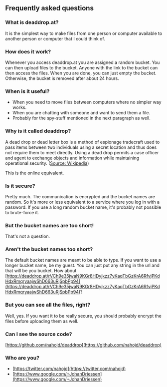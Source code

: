 ## Frequently asked questions

### What is deaddrop.at?

It is the simplest way to make files from one person or computer available to another person or computer that I could think of.

### How does it work?

Whenever you access deaddrop.at you are assigned a random bucket. You can then upload files to the bucket. Anyone with the link to the bucket can then access the files. When you are done, you can just empty the bucket. Otherwise, the bucket is removed after about 24 hours. 

### When is it useful?

- When you need to move files between computers where no simpler way works.
- When you are chatting with someone and want to send them a file.
- Probably for the spy-stuff mentioned in the next paragraph as well.

### Why is it called deaddrop?

A dead drop or dead letter box is a method of espionage tradecraft used to pass items between two individuals using a secret location and thus does not require them to meet directly. Using a dead drop permits a case officer and agent to exchange objects and information while maintaining operational security. ([Source: Wikipedia](https://en.wikipedia.org/wiki/Dead_drop))

This is the online equivalent.

### Is it secure? 

Pretty much. The communication is encrypted and the bucket names are random. So it's more or less equivalent to a service where you log in with a password. If you use a long random bucket name, it's probably not possible to brute-force it.

### But the bucket names are too short!

That's not a question.

### Aren't the bucket names too short? 

The default bucket names are meant to be able to type. If you want to use a longer bucket name, be my guest. You can just put any string in the url and that will be you bucket. How about [https://deaddrop.at/rVCh9e35jwaN9KGr8HDyjkzz7yKaqTbGzKrA6RfvjPKdHdxRmqryaajwShD663uRjSpbPp94](https://deaddrop.at/rVCh9e35jwaN9KGr8HDyjkzz7yKaqTbGzKrA6RfvjPKdHdxRmqryaajwShD663uRjSpbPp94)?

### But you can see all the files, right?

Well, yes. If you want it to be really secure, you should probably encrypt the files before uploading them as well.

### Can I see the source code? 

[https://github.com/nahojd/deaddrop](https://github.com/nahojd/deaddrop)

### Who are you?

- [https://twitter.com/nahojd](https://twitter.com/nahojd)
- [https://www.google.com/+JohanDriessen](https://www.google.com/+JohanDriessen)